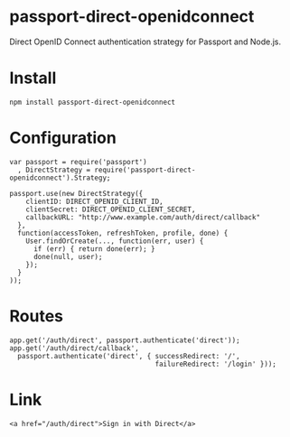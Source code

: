 # passport-direct-openidconnect
Direct OpenID Connect authentication strategy for Passport and Node.js.

# Install

    npm install passport-direct-openidconnect

# Configuration

    var passport = require('passport')
      , DirectStrategy = require('passport-direct-openidconnect').Strategy;

    passport.use(new DirectStrategy({
        clientID: DIRECT_OPENID_CLIENT_ID,
        clientSecret: DIRECT_OPENID_CLIENT_SECRET,
        callbackURL: "http://www.example.com/auth/direct/callback"
      },
      function(accessToken, refreshToken, profile, done) {
        User.findOrCreate(..., function(err, user) {
          if (err) { return done(err); }
          done(null, user);
        });
      }
    ));

# Routes

    app.get('/auth/direct', passport.authenticate('direct'));
    app.get('/auth/direct/callback',
      passport.authenticate('direct', { successRedirect: '/',
                                        failureRedirect: '/login' }));

# Link

    <a href="/auth/direct">Sign in with Direct</a>

